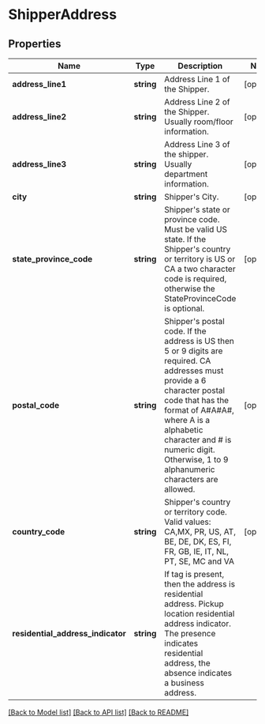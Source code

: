# ShipperAddress

## Properties
Name | Type | Description | Notes
------------ | ------------- | ------------- | -------------
**address_line1** | **string** | Address Line 1 of the Shipper. | [optional] 
**address_line2** | **string** | Address Line 2 of the Shipper. Usually room/floor information. | [optional] 
**address_line3** | **string** | Address Line 3 of the shipper. Usually department information. | [optional] 
**city** | **string** | Shipper&#x27;s City. | [optional] 
**state_province_code** | **string** | Shipper&#x27;s state or province code. Must be valid US state. If the Shipper&#x27;s country or territory is US or CA a two character code is required, otherwise the StateProvinceCode is optional. | [optional] 
**postal_code** | **string** | Shipper&#x27;s postal code. If the address is US then 5 or 9 digits are required. CA addresses must provide a 6 character postal code that has the format of A#A#A#, where A is a alphabetic character and # is numeric digit. Otherwise, 1 to 9 alphanumeric characters are allowed. | [optional] 
**country_code** | **string** | Shipper&#x27;s country or territory code.  Valid values: CA,MX, PR, US, AT, BE, DE, DK, ES, FI, FR, GB, IE, IT, NL, PT, SE, MC and VA | [optional] 
**residential_address_indicator** | **string** | If tag is present, then the address is residential address. Pickup location residential address indicator. The presence indicates residential address, the absence indicates a business address. | 

[[Back to Model list]](../../README.md#documentation-for-models) [[Back to API list]](../../README.md#documentation-for-api-endpoints) [[Back to README]](../../README.md)

